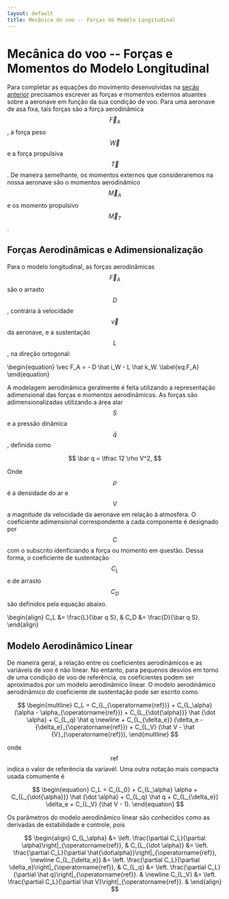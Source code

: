 ```yaml
---
layout: default
title: Mecânica do voo -- Forças do Modelo Longitudinal
---
```


Mecânica do voo -- Forças e Momentos do Modelo Longitudinal
===========================================================

Para completar as equações do movimento desenvolvidas na [seção anterior]
precisamos escrever as forças e momentos externos atuantes sobre a aeronave
em função da sua condição de voo. Para uma aeronave de asa fixa, tais forças
são a força aerodinâmica $$\vec F_A$$, a força peso $$\vec W$$ e a força
propulsiva $$\vec T$$. De maneira semelhante, os momentos externos que
consideraremos na nossa aeronave são o momentos aerodinâmico $$\vec M_A$$
e os momento propulsivo $$\vec M_T$$.


Forças Aerodinâmicas e Adimensionalização
-----------------------------------------

Para o modelo longitudinal, as forças aerodinâmicas $$\vec F_A$$ são o arrasto
$$D$$, contrária à velocidade $$\vec v$$ da aeronave, e a sustentação $$L$$,
na direção ortogonal:

\begin{equation}
  \vec F_A = - D \hat i_W - L \hat k_W.
  \label{eq:F_A}
\end{equation}

A modelagem aerodinâmica geralmente é feita utilizando a representação
adimensional das forças e momentos aerodinâmicos. As forças são
adimensionalizadas utilizando a área alar $$S$$ e a pressão dinâmica $$\bar q$$,
definida como

$$
  \bar q = \tfrac 12 \rho V^2,
$$

Onde $$\rho$$ é a densidade do ar e $$V$$ a magnitude da velocidade da
aeronave em relação à atmosfera.
O coeficiente adimensional correspondente a cada componente é designado por
$$C$$ com o subscrito idenficiando a força ou momento em questão. Dessa forma,
o coeficiente de sustentação $$C_L$$ e de arrasto $$C_D$$ são definidos pela
equação abaixo.

\begin{align}
  C_L &= \frac{L}{\bar q S}, &
  C_D &= \frac{D}{\bar q S}.
\end{align}

Modelo Aerodinâmico Linear
--------------------------

De maneira geral, a relação entre os coeficientes aerodinâmicos e as variáveis
de voo é não linear. No entanto, para pequenos desvios em torno de uma condição
de voo de referência, os coeficientes podem ser aproximados por um modelo
aerodinâmico linear. O modelo aerodinâmico aerodinâmico do coeficiente de
sustentação pode ser escrito como

$$
\begin{multline}
  C_L = C_{L_{\operatorname{ref}}} + 
  C_{L_\alpha} (\alpha - \alpha_{\operatorname{ref}}) +
  C_{L_{\dot{\alpha}}} \hat {\dot \alpha} +
  C_{L_q} \hat q
  \newline +  
  C_{L_{\delta_e}} (\delta_e - {\delta_e}_{\operatorname{ref}}) +
  C_{L_V} (\hat V - \hat {V}_{\operatorname{ref}}),
\end{multline}
$$

onde $$\operatorname{ref}$$ indica o valor de referência da variavél.
Uma outra notação mais compacta usada comumente é 

$$
\begin{equation}
  C_L = C_{L_0} +
  C_{L_\alpha} \alpha +
  C_{L_{\dot{\alpha}}} \hat {\dot \alpha} +
  C_{L_q} \hat q + 
  C_{L_{\delta_e}} \delta_e +
  C_{L_V} (\hat V - 1).
\end{equation}
$$

Os parâmetros do modelo aerodinâmico linear são conhecidos como as derivadas
de estabilidade e controle, pois

$$
\begin{align}
  C_{L_\alpha} &=
  \left.
  \frac{\partial C_L}{\partial \alpha}\right|_{\operatorname{ref}}, &
  C_{L_{\dot \alpha}} &=
  \left.
  \frac{\partial C_L}{\partial \hat{\dot\alpha}}\right|_{\operatorname{ref}},
  \newline
  C_{L_{\delta_e}} &=
  \left.
  \frac{\partial C_L}{\partial \delta_e}\right|_{\operatorname{ref}}, &
  C_{L_q} &=
  \left.
  \frac{\partial C_L}{\partial \hat q}\right|_{\operatorname{ref}}. &
  \newline
  C_{L_V} &=
  \left.
  \frac{\partial C_L}{\partial \hat V}\right|_{\operatorname{ref}}. &
  \end{align}
$$

[seção anterior]: ../long-eqmov
